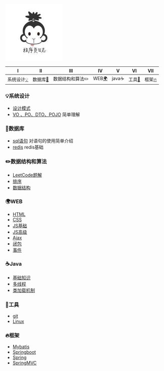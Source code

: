 ![](https://github.com/flymecode/MX-Notes/blob/master/logo.jpg) 

|       Ⅰ       |                     Ⅱ                      |              Ⅲ               |              Ⅳ              |              Ⅴ              |              Ⅵ              |              VII              |
| :-----------: | :----------------------------------------: | :--------------------------: | ---------------------------- | ---------------------------- | ---------------------------- | ---------------------------- |
| 系统设计[:bulb:](#bulb系统设计) | 数据库[:floppy_disk:](#floppy_disk数据库) |  数据结构和算法:pencil2:| WEB[:earth_africa:](#earth_africaWEB) | java:coffee: | 工具[:hammer:](#hammer工具) | 框架[:fire:](#fire框架) |



### :bulb:系统设计

- [设计模式](https://github.com/flymecode/MX-Notes/blob/master/notes/设计模式.md) 
- [VO 、PO、DTO、POJO](https://github.com/flymecode/MX-Notes/blob/master/notes/model.md)  简单理解
### :floppy_disk:数据库

- [sql语句](https://github.com/flymecode/MX-Notes/blob/master/notes/simple_sql.md)  对语句的使用简单介绍
- [redis](https://github.com/flymecode/MX-Notes/blob/master/notes/redis.md)  redis基础
### :pencil2:数据结构和算法
- [LeetCode题解](https://github.com/flymecode/MX-Notes/blob/master/db-note/simple_sql.md) 
- [排序](https://github.com/flymecode/MX-Notes/blob/master/notes/simple_sql.md) 
- [数据结构](https://github.com/flymecode/MX-Notes/blob/master/notes/data-str.md) 

### :earth_africa:WEB
- [HTML](https://github.com/flymecode/MX-Notes/blob/master/notes/simple_sql.md) 
- [CSS](https://github.com/flymecode/MX-Notes/blob/master/notes/simple_sql.md) 
- [JS基础](https://github.com/flymecode/MX-Notes/blob/master/notes/simple_sql.md)
- [JS高级](https://github.com/flymecode/MX-Notes/blob/master/notes/adv-js.md) 
- [Ajax](https://github.com/flymecode/MX-Notes/blob/master/notes/ajax.md) 
- [闭包](https://github.com/flymecode/MX-Notes/blob/master/notes/closures.md) 
- [事件](https://github.com/flymecode/MX-Notes/blob/master/notes/js-事件.md) 
### :coffee:Java
- [基础知识](https://github.com/flymecode/MX-Notes/blob/master/notes/java-base.md) 
- [多线程](https://github.com/flymecode/MX-Notes/blob/master/notes/java-threadl.md) 
- [类加载机制](https://github.com/flymecode/MX-Notes/blob/master/notes/类加载机制.md) 

### :hammer:工具
- [git](https://github.com/flymecode/MX-Notes/blob/master/notes/git.md)
- [Linux](https://github.com/flymecode/MX-Notes/blob/master/notes/linux.md)

### :fire:框架
- [Mybatis](https://github.com/flymecode/MX-Notes/blob/master/notes/mybatis.md)
- [Springboot](https://github.com/flymecode/MX-Notes/blob/master/notes/mybatis.md)
- [Spring](https://github.com/flymecode/MX-Notes/blob/master/notes/mybatis.md)
- [SpringMVC](https://github.com/flymecode/MX-Notes/blob/master/notes/mybatis.md)